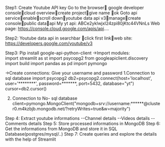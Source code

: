 Step1:   Create Youtube  API key
Go to the browser google developer consolecloud overviewcreate projectgive name ok
Goto api serviceenablescroll downyoutube data api  v3managecreate consolepublic dataapi
My yt api:          ABCe2yklwjxI24zpi80jKtc44VNnLs
 Web page: https://console.cloud.google.com/apis/api....

Step2:
Youtube data api     in searchbar   click first linkweb site:      https://developers.google.com/youtube/v3

Step3:
Pip install google-api-python-client
->Import modules:  
import streamlit as st
import psycopg2
from googleapiclient.discovery import build
import pandas as pd
import pymongo

->Create connections:
Give your username and password
1.Connection  to sql database
import psycopg2
db2=psycopg2.connect(host='localhost', user='********', password=*******, port=5432, database="yt")
cursor=db2.cursor()

2. Connection  to No- sql database
client=pymongo.MongoClient("mongodb+srv://username:******@cluster0.m4kzbjb.mongodb.net/?retryWrites=true&w=majority")

Step 4:
Extract youtube informations
--Channel  details
--Videos  details
--Comments  details
Step 5: 
Store processed informations  in MongoDB
Step 6:
Get the informations from MongoDB and store it in SQL Database(postgres/mysql/..)
Step 7:
Create queries and explore the details with the help of Streamlit









	



